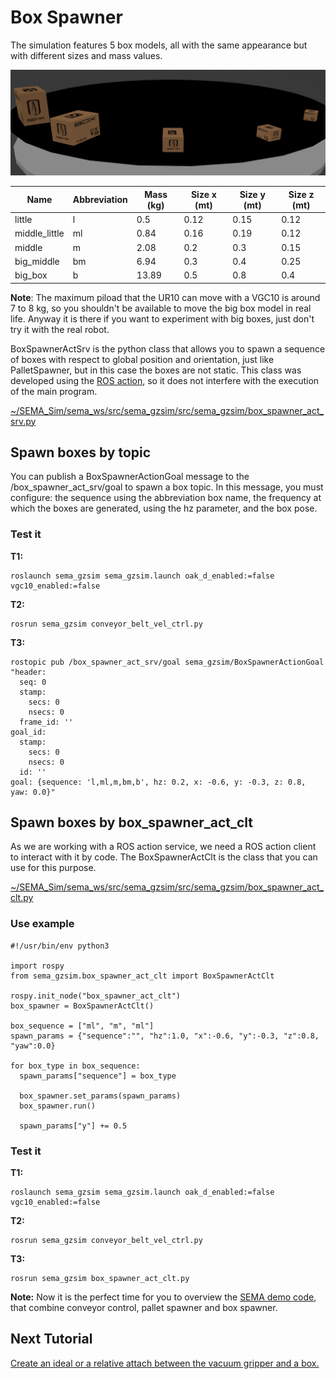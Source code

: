 # Box Spawner

The simulation features 5 box models, all with the same appearance but with different sizes and mass values.

![Alt text](/imgs/box_models.png)

|Name          |Abbreviation| Mass (kg) | Size x (mt) | Size y (mt) | Size z (mt) |
|--------------|------------|------|-----------|-----------|-----------|
|little        |l           |0.5   |   0.12    |     0.15  |   0.12    |        
|middle_little |ml          |0.84  |   0.16    |     0.19   |   0.12   |
|middle        |m           |2.08  |   0.2     |      0.3  |   0.15    |
|big_middle    |bm          |6.94  |   0.3     |      0.4  |   0.25    |
|big_box       |b           |13.89 |   0.5     |      0.8  |   0.4     |

**Note**: The maximum piload that the UR10 can move with a VGC10 is around 7 to 8 kg, so you shouldn't be available to move the big box model in real life. Anyway it is there if you want to experiment with big boxes, just don't try it with the real robot.

BoxSpawnerActSrv is the python class that allows you to spawn a sequence of boxes with respect to global position and orientation, just like PalletSpawner, but in this case the boxes are not static. This class was developed using the [ROS action](http://wiki.ros.org/actionlib), so it does not interfere with the execution of the main program.

[~/SEMA_Sim/sema_ws/src/sema_gzsim/src/sema_gzsim/box_spawner_act_srv.py](https://github.com/MonkyDCristian/SEMA_Sim/blob/ROS-focus-develop/sema_ws/src/sema_gzsim/src/sema_gzsim/box_spawner_act_clt.py)

## Spawn boxes by topic 
You can publish a BoxSpawnerActionGoal message to the /box_spawner_act_srv/goal to spawn a box topic. In this message, you must configure: the sequence using the abbreviation box name, the frequency at which the boxes are generated, using the hz parameter, and the box pose.

### Test it
**T1:**
```
roslaunch sema_gzsim sema_gzsim.launch oak_d_enabled:=false vgc10_enabled:=false  
```
**T2:**
```
rosrun sema_gzsim conveyor_belt_vel_ctrl.py
```
**T3:**
```
rostopic pub /box_spawner_act_srv/goal sema_gzsim/BoxSpawnerActionGoal "header:
  seq: 0
  stamp:
    secs: 0
    nsecs: 0
  frame_id: ''
goal_id:
  stamp:
    secs: 0
    nsecs: 0
  id: ''
goal: {sequence: 'l,ml,m,bm,b', hz: 0.2, x: -0.6, y: -0.3, z: 0.8, yaw: 0.0}" 
```

## Spawn boxes by box_spawner_act_clt

As we are working with a ROS action service, we need a ROS action client to interact with it by code. The  BoxSpawnerActClt is the class that you can use for this purpose. 

[~/SEMA_Sim/sema_ws/src/sema_gzsim/src/sema_gzsim/box_spawner_act_clt.py](https://github.com/MonkyDCristian/SEMA_Sim/blob/ROS-focus-develop/sema_ws/src/sema_gzsim/src/sema_gzsim/box_spawner_act_clt.py)

### Use example
```
#!/usr/bin/env python3

import rospy
from sema_gzsim.box_spawner_act_clt import BoxSpawnerActClt

rospy.init_node("box_spawner_act_clt")
box_spawner = BoxSpawnerActClt()

box_sequence = ["ml", "m", "ml"]
spawn_params = {"sequence":"", "hz":1.0, "x":-0.6, "y":-0.3, "z":0.8, "yaw":0.0}

for box_type in box_sequence:
  spawn_params["sequence"] = box_type

  box_spawner.set_params(spawn_params)
  box_spawner.run()

  spawn_params["y"] += 0.5
```
### Test it

**T1:**
```
roslaunch sema_gzsim sema_gzsim.launch oak_d_enabled:=false vgc10_enabled:=false  
```
**T2:**
```
rosrun sema_gzsim conveyor_belt_vel_ctrl.py
```
**T3:**
```
rosrun sema_gzsim box_spawner_act_clt.py
```

**Note:** Now it is the perfect time for you to overview the [SEMA demo code](https://github.com/MonkyDCristian/SEMA_Sim/blob/ROS-focus-develop/sema_ws/src/sema_gzsim/node/sema_demo.py), that combine conveyor control, pallet spawner and box spawner.

## Next Tutorial
[Create an ideal or a relative attach between the vacuum gripper and a box.](https://github.com/MonkyDCristian/SEMA_Sim/blob/ROS-focus-develop/documentation/box_attacher.md)
